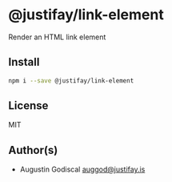 # @justifay/link-element 

Render an HTML link element

## Install

```sh
npm i --save @justifay/link-element
```

## License

MIT

## Author(s)

- Augustin Godiscal <auggod@justifay.is>

